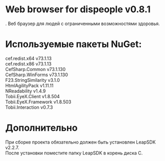 ﻿# Web browser for dispeople v0.8.1
. Веб браузер для людей с ограниченными возможностями здоровья.

# Используемые пакеты NuGet:
cef.redist.x64 v73.1.13  
cef.redist.x86 v73.1.13  
CefSharp.Common v73.1.130  
CefSharp.WinForms v73.1.130  
F23.StringSimilarity v3.1.0  
HtmlAgilityPack v1.11.11  
NReadability v1.4.9  
Tobii.EyeX.Client v1.8.504  
Tobii.EyeX.Framework v1.8.503  
Tobii.Interaction v0.7.3

# Дополнительно
При сборке проекта обязательно должен быть установлен LeapSDK v2.2.7.  
После установки поместите папку LeapSDK в корень диска C.

